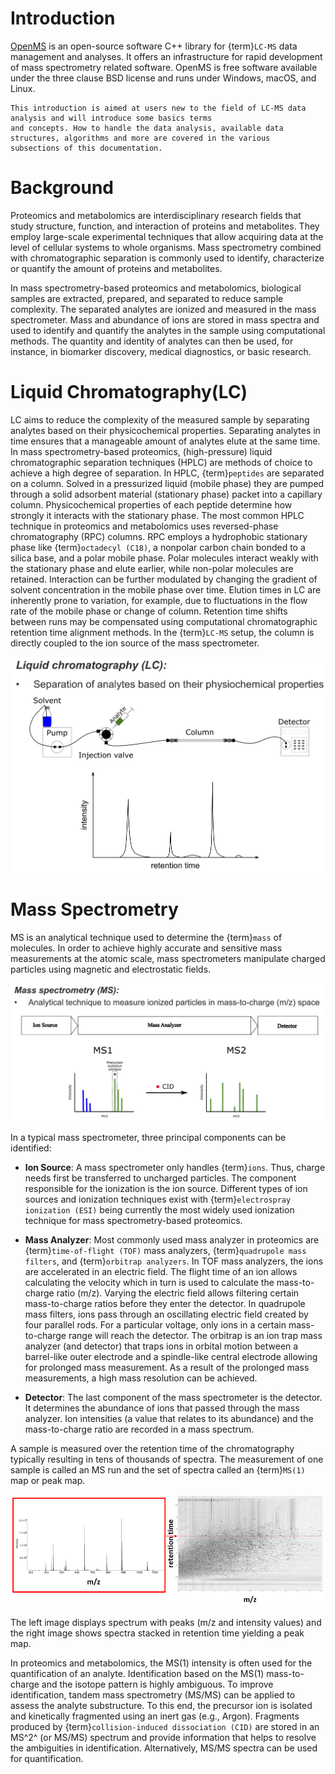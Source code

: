Introduction
============

[OpenMS](http://www.openms.org/)
is an open-source software C++ library for {term}`LC-MS` data management and
analyses. It offers an infrastructure for rapid development of mass
spectrometry related software. OpenMS is free software available under the
three clause BSD license and runs under Windows, macOS, and Linux.

```{note}
This introduction is aimed at users new to the field of LC-MS data analysis and will introduce some basics terms
and concepts. How to handle the data analysis, available data structures, algorithms and more are covered in the various
subsections of this documentation.
```

# Background

Proteomics and metabolomics are interdisciplinary research fields that study structure, function, and interaction of
proteins and metabolites. They employ large-scale experimental techniques that allow acquiring data at the level of
cellular systems to whole organisms. Mass spectrometry combined with chromatographic separation is commonly used to
identify, characterize or quantify the amount of proteins and metabolites.

In mass spectrometry-based proteomics and metabolomics, biological samples are extracted, prepared, and separated to
reduce sample complexity. The separated analytes are ionized and measured in the mass spectrometer. Mass and abundance
of ions are stored in mass spectra and used to identify and quantify the analytes in the sample using computational
methods. The quantity and identity of analytes can then be used, for instance, in biomarker discovery, medical diagnostics,
or basic research.

# Liquid Chromatography(LC)

LC aims to reduce the complexity of the measured sample by separating analytes based on their physicochemical properties.
Separating analytes in time ensures that a manageable amount of analytes elute at the same time. In mass
spectrometry-based proteomics, (high-pressure) liquid chromatographic separation techniques (HPLC) are methods of choice
to achieve a high degree of separation. In HPLC, {term}`peptides` are separated on a column. Solved in a pressurized liquid
(mobile phase) they are pumped through a solid adsorbent material (stationary phase) packet into a capillary column.
Physicochemical properties of each peptide determine how strongly it interacts with the stationary phase. The most
common HPLC technique in proteomics and metabolomics uses reversed-phase chromatography (RPC) columns. RPC employs a
hydrophobic stationary phase like {term}`octadecyl (C18)`, a nonpolar carbon chain bonded to a silica base, and a polar mobile
phase. Polar molecules interact weakly with the stationary phase and elute earlier, while non-polar molecules are retained.
Interaction can be further modulated by changing the gradient of solvent concentration in the mobile phase over time.
Elution times in LC are inherently prone to variation, for example, due to fluctuations in the flow rate of the mobile
phase or change of column. Retention time shifts between runs may be compensated using computational chromatographic
retention time alignment methods. In the {term}`LC-MS` setup, the column is directly coupled to the ion source of the mass
spectrometer.

![](images/introduction/introduction_LC.png)

# Mass Spectrometry

MS is an analytical technique used to determine the {term}`mass` of molecules. In order to achieve highly accurate and sensitive
mass measurements at the atomic scale, mass spectrometers manipulate charged particles using magnetic and electrostatic
fields.

![](images/introduction/introduction_MS.png)

In a typical mass spectrometer, three principal components can be identified:

- **Ion Source**: A mass spectrometer only handles {term}`ions`. Thus, charge needs first be transferred to uncharged
  particles. The component responsible for the ionization is the ion source. Different types of ion sources and ionization
  techniques exist with {term}`electrospray ionization (ESI)` being currently the most widely used ionization technique
  for mass spectrometry-based proteomics.

- **Mass Analyzer**: Most commonly used mass analyzer in proteomics are {term}`time-of-flight (TOF)` mass analyzers,
  {term}`quadrupole mass filters`, and {term}`orbitrap analyzers`. In TOF mass analyzers, the ions are accelerated in an electric field.
  The flight time of an ion allows calculating the velocity which in turn is used to calculate the mass-to-charge ratio
  (m/z). Varying the electric field allows filtering certain mass-to-charge ratios before they enter the detector. In
  quadrupole mass filters, ions pass through an oscillating electric field created by four parallel rods. For a
  particular voltage, only ions in a certain mass-to-charge range will reach the detector. The orbitrap is an ion trap
  mass analyzer (and detector) that traps ions in orbital motion between a barrel-like outer electrode and a spindle-like
  central electrode allowing for prolonged mass measurement. As a result of the prolonged mass measurements, a high mass
  resolution can be achieved.

- **Detector**: The last component of the mass spectrometer is the detector. It determines the abundance of ions that
  passed through the mass analyzer. Ion intensities (a value that relates to its abundance) and the mass-to-charge ratio
  are recorded in a mass spectrum.

A sample is measured over the retention time of the chromatography typically resulting in tens of thousands of spectra.
The measurement of one sample is called an MS run and the set of spectra called an {term}`MS(1)` map or peak map.

![](images/introduction/spectrum_peakmap.png)

The left image displays spectrum with peaks (m/z and intensity values) and the right image shows spectra stacked in
retention time yielding a peak map.

In proteomics and metabolomics, the MS(1) intensity is often used for the quantification of an analyte. Identification
based on the MS(1) mass-to-charge and the isotope pattern is highly ambiguous. To improve identification, tandem mass
spectrometry (MS/MS) can be applied to assess the analyte substructure. To this end, the precursor ion is isolated and
kinetically fragmented using an inert gas (e.g., Argon). Fragments produced by {term}`collision-induced dissociation (CID)`
are stored in an MS^2^ (or MS/MS) spectrum and provide information that helps to resolve the ambiguities in identification.
Alternatively, MS/MS spectra can be used for quantification.
